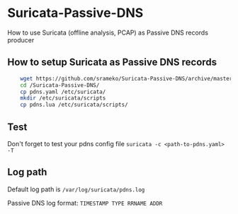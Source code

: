 # Suricata-Passive-DNS
How to use Suricata (offline analysis, PCAP) as Passive DNS records producer

## How to setup Suricata as Passive DNS records
```bash
	wget https://github.com/srameko/Suricata-Passive-DNS/archive/master.zip
	cd /Suricata-Passive-DNS/
	cp pdns.yaml /etc/suricata/
	mkdir /etc/suricata/scripts
	cp pdns.lua /etc/suricata/scripts/
```
## Test
Don't forget to test your pdns config file `suricata -c <path-to-pdns.yaml> -T`

## Log path
Default log path is `/var/log/suricata/pdns.log`

Passive DNS log format: `TIMESTAMP TYPE RRNAME ADDR`
